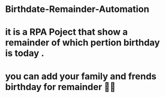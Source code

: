 # Birthdate-Remainder-Automation
# it is a RPA Poject that show a remainder of which pertion birthday is today .
# you can add your family and frends birthday for remainder 🎂🎂
